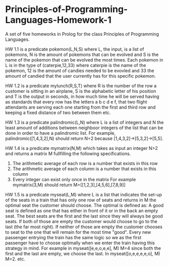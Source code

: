 # Principles-of-Programming-Languages-Homework-1
A set of five homeworks in Prolog for the class Principles of Programming Languages.

HW 1.1 is a predicate pokemon(L,N,S) where L, the input, is a list of pokemons, N is the amount of pokemons that can be evolved
and S is the name of the pokemon that can be evolved the most times. Each pokemon in L is in the type of (caterpie,12,33) where
caterpie is the name of the pokemon, 12 is the amount of candies needed to be evovled and 33 the amount of candied that the user currently
has for this specific pokemon.

HW 1.2 is a predicate mylunch(R,S,T) where R is the number of the row a customer is sitting in an airplane,
S is the alphabetic letter of his position and T is the output in seconds, in how much time he will be served having as
standards that every row has the letters a b c d e f, that two flight attendants are serving each one starting from the
first and third row and keeping a fixed distance of two between them etc.

HW 1.3 is a predicate palindromic(L,N) where L is a list of integers and N the least amount of additions between neighboor integers
of the list that can be done in order to have a palindromic list. For example, palindromic([1,4,3,2],N) should return N=2 because
[1,4,3,2]->[5,3,2]->[5,5].

HW 1.4 is a predicate mymatrix(N,M) which takes as input an integer N>2 and returns a matrix M fullfilling the following specifications.
1) The arithmetic average of each row is a number that exists in this row
2) The arithmetic average of each column is a number that exists in this column
3) Every integer can exist only once in the matrix
For example mymatrix(3,M) should return M=[[1,2,3],[4,5,6],[7,8,9]]

HW 1.5 is a predicate myseat(L,M) where L is a list that indicates the set-up of the seats in a train that has only one row of seats
and returns in M the optimal seat the customer should choose. The optimal is defined as: A good seat is defined as one that has either
in front of it or in the back an empty seat. The best seats are the first and the last since they will always be good seats. If both of
those are empty the customer would choose to go to the last (the far most right). If neither of those are empty the customer chooses to seat
to the one that will remain for the most time "good". Every new passenger entrying the train has the same logic so we as the first
passenger have to choose optimally when we enter the train having this strategy in mind. For example in myseat([e,e,o,e,e], M) M=4 since
both the first and the last are empty, we choose the last. In myseat([o,e,e,e,e,o], M) M=2. etc.
